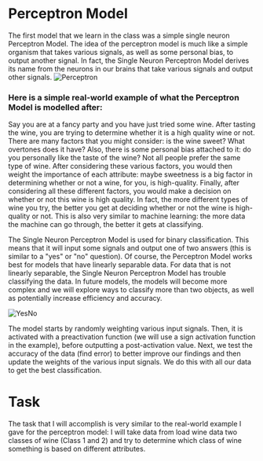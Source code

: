 # Perceptron Model
The first model that we learn in the class was a simple single neuron Perceptron Model. The idea of the perceptron model is much like a simple organism that takes various signals, as well as some personal bias, to output another signal. In fact, the Single Neuron Perceptron Model derives its name from the neurons in our brains that take various signals and output other signals. 
![Perceptron](https://external-content.duckduckgo.com/iu/?u=https%3A%2F%2Fstarship-knowledge.com%2Fwp-content%2Fuploads%2F2020%2F10%2FPerceptrons.jpeg&f=1&nofb=1)

### Here is a simple real-world example of what the Perceptron Model is modelled after: 
Say you are at a fancy party and you have just tried some wine. After tasting the wine, you are trying to determine whether it is a high quality wine or not. There are many factors that you might consider: is the wine sweet? What overtones does it have? Also, there is some personal bias attached to it: do you personally like the taste of the wine? Not all people prefer the same type of wine. After considering these various factors, you would then weight the importance of each attribute: maybe sweetness is a big factor in determining whether or not a wine, for you, is high-quality. Finally, after considering all these different factors, you would make a decision on whether or not this wine is high quality. In fact, the more different types of wine you try, the better you get at deciding whether or not the wine is high-quality or not. This is also very similar to machine learning: the more data the machine can go through, the better it gets at classifying.

The Single Neuron Perceptron Model is used for binary classification. This means that it will input some signals and output one of two answers (this is similar to a "yes" or "no" question). Of course, the Perceptron Model works best for models that have linearly separable data. For data that is not linearly separable, the Single Neuron Perceptron Model has trouble classifying the data. In future models, the models will become more complex and we will explore ways to classify more than two objects, as well as potentially increase efficiency and accuracy. 

![YesNo](https://external-content.duckduckgo.com/iu/?u=https%3A%2F%2Fimage.freepik.com%2Ffree-vector%2Fyes-and-no-signs_1325-370.jpg&f=1&nofb=1)

The model starts by randomly weighting various input signals. Then, it is activated with a preactivation function (we will use a sign activation function in the example), before outputting a post-activation value. Next, we test the accuracy of the data (find error) to better improve our findings and then update the weights of the various input signals. We do this with all our data to get the best classification.

# Task
The task that I will accomplish is very similar to the real-world example I gave for the perceptron model: I will take data from load wine data two classes of wine (Class 1 and 2) and try to determine which class of wine something is based on different attributes.

